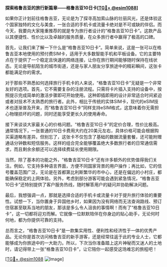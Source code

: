 **探索格鲁吉亚的旅行新篇章——格鲁吉亚10日卡[[TG💪+ @esim1088](https://t.me/s/esim1088)]**

如果你正计划前往格鲁吉亚，无论是为了探寻高加索山脉的壮丽风光，还是体验这个国家独特的文化与美食，一张合适的手机卡或流量卡绝对是不可或缺的伴侣。而今天，我要向大家隆重推荐的就是专为旅行者设计的“格鲁吉亚10日卡”。这款产品以其便捷性、性价比以及卓越的服务质量，在众多旅行者中赢得了极高的口碑。

首先，让我们来了解一下什么是“格鲁吉亚10日卡”。简单来说，这是一张可以在格鲁吉亚本地使用的预付费SIM卡，适用于大多数智能手机和平板设备。它的主要特点在于提供了一个稳定且快速的网络连接，让你在旅行期间能够随时保持在线状态。无论是导航陌生的城市街道，还是与家人朋友分享旅途中的精彩瞬间，这张卡都能满足你的需求。

对于那些不熟悉如何选择旅行手机卡的人来说，“格鲁吉亚10日卡”无疑是一个非常友好的选项。首先，它不需要复杂的注册流程。只需将卡片插入支持的设备中，按照提示完成简单的激活步骤即可开始使用。这种即插即用的设计非常适合时间紧迫或者对技术不太熟悉的旅行者。此外，相比于传统的实体SIM卡，现代的eSIM技术也逐渐普及开来，而“格鲁吉亚10日卡”同样支持eSIM格式，这意味着你无需担心物理损坏的问题，同时还能享受更长久的使用寿命。

接下来谈谈大家最关心的价格问题。“格鲁吉亚10日卡”的定价合理，性价比极高。通常情况下，一张普通的10日卡费用大约在20美元左右，具体价格可能会根据购买渠道略有差异。但别忘了，这张卡不仅包含了基础的数据流量套餐，还可能附赠通话分钟数和短信服务。这样的组合完全能够覆盖绝大多数旅行者的日常通信需求，而且剩余余额还可以选择续费延长使用期限。

当然，除了基本的功能之外，“格鲁吉亚10日卡”还有许多额外的优势值得我们关注。例如，它支持多种语言界面，方便不同国家背景的用户操作；再比如，它的信号覆盖范围广泛，无论是在首都第比利斯繁华的市中心，还是在偏远的小村庄，都能确保稳定的上网体验。另外，考虑到部分游客可能会遇到紧急情况，“格鲁吉亚10日卡”还特别提供了客户服务热线，随时解答用户的疑问并协助解决问题。

最后，我想强调一点，那就是选择合适的手机卡或流量卡对于提升旅行体验的重要性。试想一下，当你置身于异国他乡时，如果因为没有网络而无法查询路线、预订住宿甚至联系当地的朋友，那该是多么令人沮丧的事情啊！而有了“格鲁吉亚10日卡”，这一切都将迎刃而解。它就像一位默默陪伴在你身边的贴心助手，无论何时何地，都为你提供可靠的支持。

总而言之，“格鲁吉亚10日卡”是一款集实用性、便利性和经济性于一体的优秀产品。无论你是首次访问格鲁吉亚的新手游客，还是经常往返于此的专业人士，它都能够成为你旅途中的一大助力。所以，下次当你准备踏上这片神秘而又迷人的土地时，请记得带上一张“格鲁吉亚10日卡”，让它陪你一起感受这场难忘的旅程吧！

[[TG💪+ @esim1088](https://t.me/s/esim1088) ![Image](https://i.postimg.cc/4NQfJmqS/Snipaste-2025-05-13-00-14-12.png)]